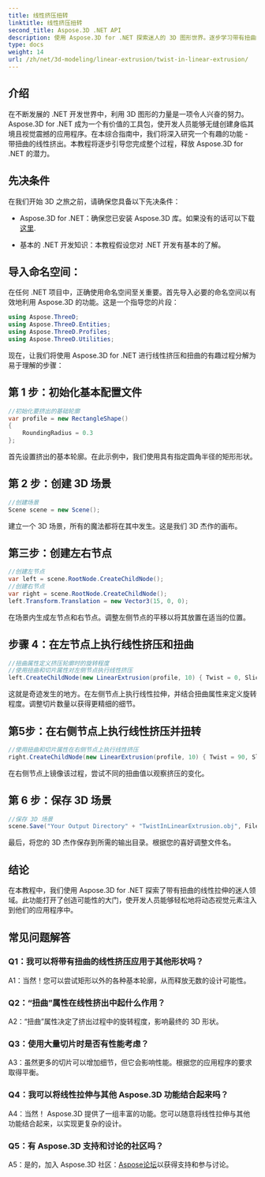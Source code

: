 ```yaml
---
title: 线性挤压扭转
linktitle: 线性挤压扭转
second_title: Aspose.3D .NET API
description: 使用 Aspose.3D for .NET 探索迷人的 3D 图形世界。逐步学习带有扭曲的线性挤压。
type: docs
weight: 14
url: /zh/net/3d-modeling/linear-extrusion/twist-in-linear-extrusion/
---
```

## 介绍

在不断发展的 .NET 开发世界中，利用 3D 图形的力量是一项令人兴奋的努力。 Aspose.3D for .NET 成为一个有价值的工具包，使开发人员能够无缝创建身临其境且视觉震撼的应用程序。在本综合指南中，我们将深入研究一个有趣的功能 - 带扭曲的线性挤出。本教程将逐步引导您完成整个过程，释放 Aspose.3D for .NET 的潜力。

## 先决条件

在我们开始 3D 之旅之前，请确保您具备以下先决条件：

-  Aspose.3D for .NET：确保您已安装 Aspose.3D 库。如果没有的话可以下载[这里](https://releases.aspose.com/3d/net/).

- 基本的 .NET 开发知识：本教程假设您对 .NET 开发有基本的了解。

## 导入命名空间：

在任何 .NET 项目中，正确使用命名空间至关重要。首先导入必要的命名空间以有效地利用 Aspose.3D 的功能。这是一个指导您的片段：

```csharp
using Aspose.ThreeD;
using Aspose.ThreeD.Entities;
using Aspose.ThreeD.Profiles;
using Aspose.ThreeD.Utilities;
```

现在，让我们将使用 Aspose.3D for .NET 进行线性挤压和扭曲的有趣过程分解为易于理解的步骤：

## 第 1 步：初始化基本配置文件

```csharp
//初始化要挤出的基础轮廓
var profile = new RectangleShape()
{
    RoundingRadius = 0.3
};
```

首先设置挤出的基本轮廓。在此示例中，我们使用具有指定圆角半径的矩形形状。

## 第 2 步：创建 3D 场景

```csharp
//创建场景
Scene scene = new Scene();
```

建立一个 3D 场景，所有的魔法都将在其中发生。这是我们 3D 杰作的画布。

## 第三步：创建左右节点

```csharp
//创建左节点
var left = scene.RootNode.CreateChildNode();
//创建右节点
var right = scene.RootNode.CreateChildNode();
left.Transform.Translation = new Vector3(15, 0, 0);
```

在场景内生成左节点和右节点。调整左侧节点的平移以将其放置在适当的位置。

## 步骤 4：在左节点上执行线性挤压和扭曲

```csharp
//扭曲属性定义挤压轮廓时的旋转程度
//使用扭曲和切片属性对左侧节点执行线性挤压
left.CreateChildNode(new LinearExtrusion(profile, 10) { Twist = 0, Slices = 100 });
```

这就是奇迹发生的地方。在左侧节点上执行线性拉伸，并结合扭曲属性来定义旋转程度。调整切片数量以获得更精细的细节。

## 第5步：在右侧节点上执行线性挤压并扭转

```csharp
//使用扭曲和切片属性在右侧节点上执行线性挤压
right.CreateChildNode(new LinearExtrusion(profile, 10) { Twist = 90, Slices = 100 });
```

在右侧节点上镜像该过程，尝试不同的扭曲值以观察挤压的变化。

## 第 6 步：保存 3D 场景

```csharp
//保存 3D 场景
scene.Save("Your Output Directory" + "TwistInLinearExtrusion.obj", FileFormat.WavefrontOBJ);
```

最后，将您的 3D 杰作保存到所需的输出目录。根据您的喜好调整文件名。

## 结论

在本教程中，我们使用 Aspose.3D for .NET 探索了带有扭曲的线性拉伸的迷人领域。此功能打开了创造可能性的大门，使开发人员能够轻松地将动态视觉元素注入到他们的应用程序中。

## 常见问题解答

### Q1：我可以将带有扭曲的线性挤压应用于其他形状吗？

A1：当然！您可以尝试矩形以外的各种基本轮廓，从而释放无数的设计可能性。

### Q2：“扭曲”属性在线性挤出中起什么作用？

A2：“扭曲”属性决定了挤出过程中的旋转程度，影响最终的 3D 形状。

### Q3：使用大量切片时是否有性能考虑？

A3：虽然更多的切片可以增加细节，但它会影响性能。根据您的应用程序的要求取得平衡。

### Q4：我可以将线性拉伸与其他 Aspose.3D 功能结合起来吗？

A4：当然！ Aspose.3D 提供了一组丰富的功能。您可以随意将线性拉伸与其他功能结合起来，以实现更复杂的设计。

### Q5：有 Aspose.3D 支持和讨论的社区吗？

 A5：是的，加入 Aspose.3D 社区：[Aspose论坛](https://forum.aspose.com/c/3d/18)以获得支持和参与讨论。